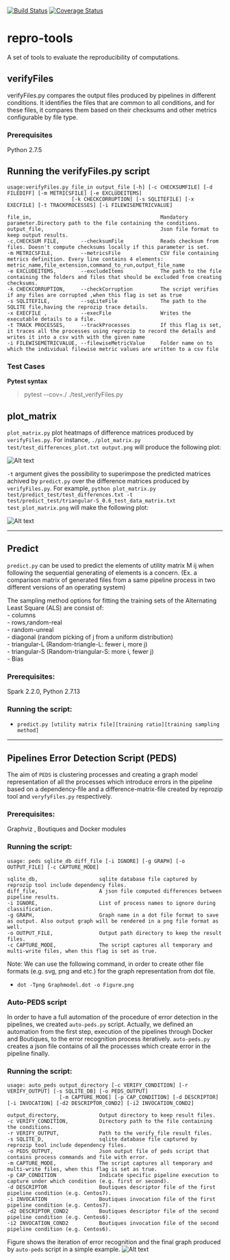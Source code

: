 [![Build Status](https://travis-ci.org/big-data-lab-team/repro-tools.svg?branch=master)](https://travis-ci.org/big-data-lab-team/repro-tools)
[![Coverage Status](https://coveralls.io/repos/github/big-data-lab-team/repro-tools/badge.svg?branch=develop)](https://coveralls.io/github/big-data-lab-team/repro-tools?branch=develop)

# repro-tools
A set of tools to evaluate the reproducibility of computations.

## verifyFiles

verifyFiles.py compares the output files produced by pipelines in different conditions. It identifies the files that are common to all conditions, and for these files, it compares them based on their checksums and other metrics configurable by file type.

### Prerequisites

Python 2.7.5

## Running the verifyFiles.py script

```
usage:verifyFiles.py file_in output_file [-h] [-c CHECKSUMFILE] [-d FILEDIFF] [-m METRICSFILE] [-e EXCLUDEITEMS]
                     [-k CHECKCORRUPTION] [-s SQLITEFILE] [-x EXECFILE] [-t TRACKPROCESSES] [-i FILEWISEMETRICVALUE]

file_in,                                          Mandatory parameter.Directory path to the file containing the conditions.
output_file,                                      Json file format to keep output results.
-c,CHECKSUM FILE,       --checksumFile            Reads checksum from files. Doesn't compute checksums locally if this parameter is set.
-m METRICSFILE,         --metricsFile             CSV file containing metrics definition. Every line contains 4 elements: metric_name,file_extension,command_to_run,output_file_name
-e EXCLUDEITEMS,        --excludeItems            The path to the file containing the folders and files that should be excluded from creating checksums.
-k CHECKCORRUPTION,     --checkCorruption         The script verifies if any files are corrupted ,when this flag is set as true
-s SQLITEFILE,          --sqLiteFile              The path to the SQLITE file,having the reprozip trace details.
-x EXECFILE ,           --execFile                Writes the executable details to a file.
-t TRACK PROCESSES,     --trackProcesses          If this flag is set, it traces all the processes using reprozip to record the details and writes it into a csv with with the given name
-i FILEWISEMETRICVALUE, --filewiseMetricValue     Folder name on to which the individual filewise metric values are written to a csv file
```
### Test Cases
__Pytest syntax__
>pytest --cov=./ ./test_verifyFiles.py
## plot_matrix

`plot_matrix.py` plot heatmaps of difference matrices produced by
`verifyFiles.py`. For instance, `./plot_matrix.py
test/test_differences_plot.txt output.png` will produce the following
plot:

![Alt text](./reprotools/test/test_differences_plot.png?raw=true "Title")

`-t` argument gives the possibility to superimpose the predicted matrices achived by `predict.py` over the difference matrices produced by `verifyFiles.py`. For example, `python plot_matrix.py test/predict_test/test_differences.txt -t test/predict_test/triangular-S_0.6_test_data_matrix.txt test_plot_matrix.png` will make the following plot:  

![Alt text](./reprotools/test/test_plot_matrix.png?raw=true "Title")
___
## Predict

`predict.py` can be used to predict the elements of utility matrix M ij when following the sequential generating of elements is a concern.
(Ex. a comparison matrix of generated files from a same pipeline process in two different versions of an operating system) 

The sampling method options for fitting the training sets of the Alternating Least Square (ALS) are consist of:  
	- columns  
	- rows,random-real  
	- random-unreal  
	- diagonal (random picking of j from a uniform distribution)  
	- triangular-L (Random-triangle-L: fewer i, more j)  
	- triangular-S (Random-triangular-S: more i, fewer j)  
	- Bias 

### Prerequisites: 
Spark 2.2.0, Python 2.7.13

### Running the script:
  * `predict.py [utility matrix file][training ratio][training sampling method]`
___

## Pipelines Error Detection Script (PEDS)

The aim of `PEDS` is clustering processes and creating a graph model representation of all the processes which introduce errors in the pipeline
based on a dependency-file and a difference-matrix-file created by reprozip tool and `veryfyFiles.py` respectively.

### Prerequisites:

Graphviz , Boutiques and Docker modules

### Running the script:

```
usage: peds sqlite_db diff_file [-i IGNORE] [-g GRAPH] [-o OUTPUT_FILE] [-c CAPTURE_MODE]

sqlite_db,                    sqlite database file captured by reprozip tool include dependency files.
diff_file,                    A json file computed differences between pipeline results.
-i IGNORE,                    List of process names to ignore during classification.
-g GRAPH,                     Graph name in a dot file format to save as output. Also output graph will be rendered in a png file format as well.
-o OUTPUT_FILE,               Output path directory to keep the result files.
-c CAPTURE_MODE,              The script captures all temporary and multi-write files, when this flag is set as true.
```
  Note: We can use the following command, in order to create other file formats (e.g. svg, png and etc.) for the graph representation from dot file.

  * `dot -Tpng Graphmodel.dot -o Figure.png`

### Auto-PEDS script

In order to have a full automation of the procedure of error detection in the pipelines, we created `auto-peds.py` script.
Actually, we defined an automation from the first step, execution of the pipelines through Docker and Boutiques, to the error recognition process iteratively.
`auto-peds.py` creates a json file contains of all the processes which create error in the pipeline finally.

### Running the script:

```
usage: auto_peds output_directory [-c VERIFY_CONDITION] [-r VERIFY_OUTPUT] [-s SQLITE_DB] [-o PEDS_OUTPUT]
                 [-m CAPTURE_MODE] [-p CAP_CONDITION] [-d DESCRIPTOR] [-i INVOCATION] [-d2 DESCRIPTOR_COND2] [-i2 INVOCATION_COND2]

output_directory,             Output directory to keep result files.
-c VERIFY_CONDITION,          Directory path to the file containing the conditions.
-r VERIFY_OUTPUT,             Path to the verify_file result files.
-s SQLITE_D,                  sqlite database file captured by reprozip tool include dependency files.
-o PEDS_OUTPUT,               Json output file of peds script that contains process commands and file with error.
-m CAPTURE_MODE,              The script captures all temporary and multi-write files, when this flag is set as true.
-p CAP_CONDITION              Indicate specific pipeline execution to capture under which condition (e.g. first or second).
-d DESCRIPTOR                 Boutiques descriptor file of the first pipeline condition (e.g. Centos7).
-i INVOCATION                 Boutiques invocation file of the first pipeline condition (e.g. Centos7).
-d2 DESCRIPTOR_COND2          Boutiques descriptor file of the second pipeline condition (e.g. Centos6).
-i2 INVOCATION_COND2          Boutiques invocation file of the second pipeline condition (e.g. Centos6).
```

Figure shows the iteration of error recognition and the final graph produced by `auto-peds` script in a simple example.
![Alt text](./reprotools/test/peds_test_data/classification.png?raw=true "Title")
